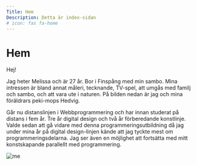 ```yaml
---
Title: Hem
Description: Detta är index-sidan
# icon: fas fa-home
---
```


Hem
==========================

Hej!

Jag heter Melissa och är 27 år. Bor i Finspång med min sambo. Mina intressen är bland annat måleri, tecknande, TV-spel, att umgås med familj och sambo, och att vara ute i naturen. På bilden nedan är jag och mina föräldrars peki-mops Hedvig.

Går nu distanslinjen i Webbprogrammering och har innan studerat på distans i fem år. Tre år digital design och två år förberedande konstlinje. Valde sedan att gå vidare med denna programmeringsutbildning då jag under mina år på digital design-linjen kände att jag tyckte mest om programmeringsdelarna. Jag ser även en möjlighet att fortsätta med mitt konstskapande parallellt med programmering.

![me](%assets_url%/img/me2.jpg)
